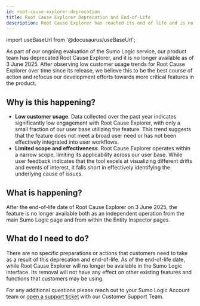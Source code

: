 ```yaml
---
id: root-cause-explorer-deprecation
title: Root Cause Explorer Deprecation and End-of-Life
description: Root Cause Explorer has reached its end of life and is no longer supported.
---
```


<head>
 <meta name="robots" content="noindex" />
</head>

import useBaseUrl from '@docusaurus/useBaseUrl';

<!-- Article added by ticket DOCS-512. -->

As part of our ongoing evaluation of the Sumo Logic service, our product team has deprecated Root Cause Explorer, and it is no longer available as of 3 June 2025. After observing low customer usage trends for Root Cause Explorer over time since its release, we believe this to be the best course of action and refocus our development efforts towards more critical features in the product.

## Why is this happening?

* **Low customer usage**. Data collected over the past year indicates significantly low engagement with Root Cause Explorer, with only a small fraction of our user base utilizing the feature. This trend suggests that the feature does not meet a broad user need or has not been effectively integrated into user workflows.
* **Limited scope and effectiveness**. Root Cause Explorer operates within a narrow scope, limiting its applicability across our user base. While user feedback indicates that the tool excels at visualizing different drifts and events of interest, it falls short in effectively identifying the underlying cause of issues.

## What is happening?

After the end-of-life date of Root Cause Explorer on 3 June 2025, the feature is no longer available both as an independent operation from the main Sumo Logic page and from within the Entity Inspector pages.

## What do I need to do?

There are no specific preparations or actions that customers need to take as a result of this deprecation and end-of-life. As of the end-of-life date, while Root Cause Explorer will no longer be available in the Sumo Logic interface. Its removal will not have any effect on other existing features and functions that customers may be using.

For any additional questions please reach out to your Sumo Logic Account team or [open a support ticket](https://support.sumologic.com/support/s/) with our Customer Support Team.